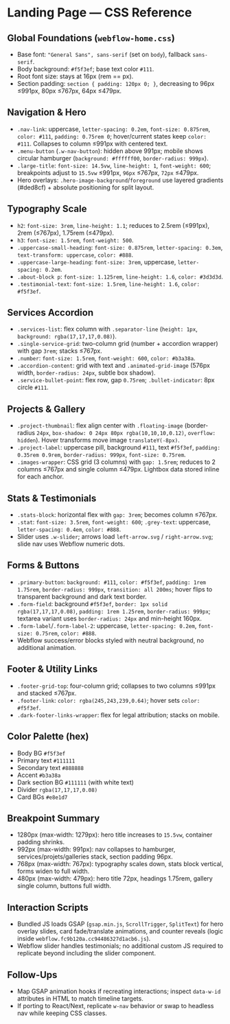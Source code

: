 # Landing Page — CSS Reference

## Global Foundations (`webflow-home.css`)

- Base font: `"General Sans", sans-serif` (set on `body`), fallback `sans-serif`.
- Body background: `#f5f3ef`; base text color `#111`.
- Root font size: stays at 16px (rem == px).
- Section padding: `section { padding: 120px 0; }`, decreasing to 96px ≤991px, 80px ≤767px, 64px ≤479px.

## Navigation & Hero

- `.nav-link`: uppercase, `letter-spacing: 0.2em`, `font-size: 0.875rem`, `color: #111`, `padding: 0.75rem 0`; hover/current states keep `color: #111`. Collapses to column ≤991px with centered text.
- `.menu-button` (`.w-nav-button`): hidden above 991px; mobile shows circular hamburger (`background: #ffffff00`, `border-radius: 999px`).
- `.large-title`: `font-size: 14.5vw`, `line-height: 1`, `font-weight: 600`; breakpoints adjust to `15.5vw` ≤991px, `96px` ≤767px, `72px` ≤479px.
- Hero overlays: `.hero-image-background`/`foreground` use layered gradients (#ded8cf) + absolute positioning for split layout.

## Typography Scale

- `h2`: `font-size: 3rem`, `line-height: 1.1`; reduces to 2.5rem (≤991px), 2rem (≤767px), 1.75rem (≤479px).
- `h3`: `font-size: 1.5rem`, `font-weight: 500`.
- `.uppercase-small-heading`: `font-size: 0.875rem`, `letter-spacing: 0.3em`, `text-transform: uppercase`, `color: #888`.
- `.uppercase-large-heading`: `font-size: 3rem`, uppercase, `letter-spacing: 0.2em`.
- `.about-block p`: `font-size: 1.125rem`, `line-height: 1.6`, `color: #3d3d3d`.
- `.testimonial-text`: `font-size: 1.5rem`, `line-height: 1.6`, `color: #f5f3ef`.

## Services Accordion

- `.services-list`: flex column with `.separator-line` (`height: 1px`, `background: rgba(17,17,17,0.08)`).
- `.single-service-grid`: two-column grid (number + accordion wrapper) with gap `3rem`; stacks ≤767px.
- `.number`: `font-size: 1.5rem`, `font-weight: 600`, `color: #b3a38a`.
- `.accordion-content`: grid with text and `.animated-grid-image` (576px width, `border-radius: 24px`, subtle box shadow).
- `.service-bullet-point`: flex row, gap `0.75rem`; `.bullet-indicator`: 8px circle `#111`.

## Projects & Gallery

- `.project-thumbnail`: flex align center with `.floating-image` (border-radius `24px`, `box-shadow: 0 24px 80px rgba(10,10,10,0.12)`, `overflow: hidden`). Hover transforms move image `translateY(-8px)`.
- `.project-label`: uppercase pill, background `#111`, text `#f5f3ef`, `padding: 0.35rem 0.9rem`, `border-radius: 999px`, `font-size: 0.75rem`.
- `.images-wrapper`: CSS grid (3 columns) with `gap: 1.5rem`; reduces to 2 columns ≤767px and single column ≤479px. Lightbox data stored inline for each anchor.

## Stats & Testimonials

- `.stats-block`: horizontal flex with `gap: 3rem`; becomes column ≤767px.
- `.stat`: `font-size: 3.5rem`, `font-weight: 600`; `.grey-text`: uppercase, `letter-spacing: 0.4em`, `color: #888`.
- Slider uses `.w-slider`; arrows load `left-arrow.svg` / `right-arrow.svg`; slide nav uses Webflow numeric dots.

## Forms & Buttons

- `.primary-button`: `background: #111`, `color: #f5f3ef`, `padding: 1rem 1.75rem`, `border-radius: 999px`, `transition: all 200ms`; hover flips to transparent background and dark text border.
- `.form-field`: background `#f5f3ef`, `border: 1px solid rgba(17,17,17,0.08)`, `padding: 1rem 1.25rem`, `border-radius: 999px`; textarea variant uses `border-radius: 24px` and min-height 160px.
- `.form-label`/`.form-label-2`: uppercase, `letter-spacing: 0.2em`, `font-size: 0.75rem`, `color: #888`.
- Webflow success/error blocks styled with neutral background, no additional animation.

## Footer & Utility Links

- `.footer-grid-top`: four-column grid; collapses to two columns ≤991px and stacked ≤767px.
- `.footer-link`: `color: rgba(245,243,239,0.64)`; hover sets `color: #f5f3ef`.
- `.dark-footer-links-wrapper`: flex for legal attribution; stacks on mobile.

## Color Palette (hex)

- Body BG `#f5f3ef`
- Primary text `#111111`
- Secondary text `#888888`
- Accent `#b3a38a`
- Dark section BG `#111111` (with white text)
- Divider `rgba(17,17,17,0.08)`
- Card BGs `#e8e1d7`

## Breakpoint Summary

- 1280px (max-width: 1279px): hero title increases to `15.5vw`, container padding shrinks.
- 992px (max-width: 991px): nav collapses to hamburger, services/projets/galleries stack, section padding 96px.
- 768px (max-width: 767px): typography scales down, stats block vertical, forms widen to full width.
- 480px (max-width: 479px): hero title 72px, headings 1.75rem, gallery single column, buttons full width.

## Interaction Scripts

- Bundled JS loads GSAP (`gsap.min.js`, `ScrollTrigger`, `SplitText`) for hero overlay slides, card fade/translate animations, and counter reveals (logic inside `webflow.fc9b120a.cc94486327d1acb6.js`).
- Webflow slider handles testimonials; no additional custom JS required to replicate beyond including the slider component.

## Follow-Ups

- Map GSAP animation hooks if recreating interactions; inspect `data-w-id` attributes in HTML to match timeline targets.
- If porting to React/Next, replicate `w-nav` behavior or swap to headless nav while keeping CSS classes.
